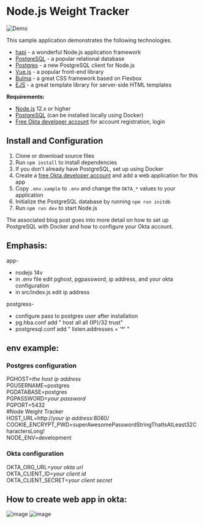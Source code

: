 # Node.js Weight Tracker

![Demo](docs/build-weight-tracker-app-demo.gif)

This sample application demonstrates the following technologies.

* [hapi](https://hapi.dev) - a wonderful Node.js application framework
* [PostgreSQL](https://www.postgresql.org/) - a popular relational database
* [Postgres](https://github.com/porsager/postgres) - a new PostgreSQL client for Node.js
* [Vue.js](https://vuejs.org/) - a popular front-end library
* [Bulma](https://bulma.io/) - a great CSS framework based on Flexbox
* [EJS](https://ejs.co/) - a great template library for server-side HTML templates

**Requirements:**

* [Node.js](https://nodejs.org/) 12.x or higher
* [PostgreSQL](https://www.postgresql.org/) (can be installed locally using Docker)
* [Free Okta developer account](https://developer.okta.com/) for account registration, login

## Install and Configuration

1. Clone or download source files
1. Run `npm install` to install dependencies
1. If you don't already have PostgreSQL, set up using Docker
1. Create a [free Okta developer account](https://developer.okta.com/) and add a web application for this app
1. Copy `.env.sample` to `.env` and change the `OKTA_*` values to your application
1. Initialize the PostgreSQL database by running `npm run initdb`
1. Run `npm run dev` to start Node.js

The associated blog post goes into more detail on how to set up PostgreSQL with Docker and how to configure your Okta account.



## Emphasis:
app-
* nodejs 14v
* in .env file edit pghost, pgpassword, ip address, and your okta configuration
* in src/index.js edit ip address


postgress-
* configure pass to postgres user after installation
* pg.hba.conf add " host all all {IP}/32 trust"
* postgresql.conf add " listen.addresses = '*' "

## env example:
### Postgres configuration
PGHOST=*the host ip address* </br>
PGUSERNAME=postgres </br>
PGDATABASE=postgres </br>
PGPASSWORD=*your password* </br>
PGPORT=5432 </br>
#Node Weight Tracker </br> 
HOST_URL=http://*your ip address*:8080/ </br> 
COOKIE_ENCRYPT_PWD=superAwesomePasswordStringThatIsAtLeast32CharactersLong! </br>
NODE_ENV=development </br>
### Okta configuration </br>
OKTA_ORG_URL=*your okta url* </br>
OKTA_CLIENT_ID=*your client id* </br>
OKTA_CLIENT_SECRET=*your client secret* </br>


## How to create web app in okta:
![image](https://user-images.githubusercontent.com/71599740/135457847-bfd8f1d4-bbce-42e8-885f-1c3b34a194e5.png)
![image](https://user-images.githubusercontent.com/71599740/135457981-82b04468-2fc5-4731-8042-d8ec05b31f2d.png)


